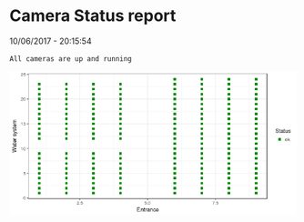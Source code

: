 Camera Status report
================
10/06/2017 - 20:15:54

    All cameras are up and running

![](camreport_files/figure-markdown_github/unnamed-chunk-2-1.png)
